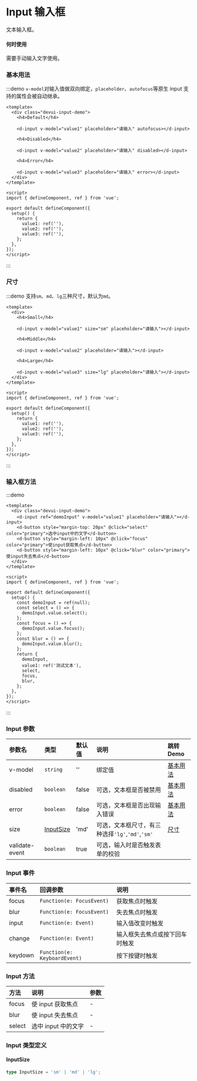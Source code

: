 # Input 输入框

文本输入框。

#### 何时使用

需要手动输入文字使用。

### 基本用法

:::demo `v-model`对输入值做双向绑定，`placeholder`、`autofocus`等原生 input 支持的属性会被自动继承。

```vue
<template>
  <div class="devui-input-demo">
    <h4>Default</h4>

    <d-input v-model="value1" placeholder="请输入" autofocus></d-input>

    <h4>Disabled</h4>

    <d-input v-model="value2" placeholder="请输入" disabled></d-input>

    <h4>Error</h4>

    <d-input v-model="value3" placeholder="请输入" error></d-input>
  </div>
</template>

<script>
import { defineComponent, ref } from 'vue';

export default defineComponent({
  setup() {
    return {
      value1: ref(''),
      value2: ref(''),
      value3: ref(''),
    };
  },
});
</script>
```

:::

### 尺寸

:::demo 支持`sm`、`md`、`lg`三种尺寸，默认为`md`。

```vue
<template>
  <div>
    <h4>Small</h4>

    <d-input v-model="value1" size="sm" placeholder="请输入"></d-input>

    <h4>Middle</h4>

    <d-input v-model="value2" placeholder="请输入"></d-input>

    <h4>Large</h4>

    <d-input v-model="value3" size="lg" placeholder="请输入"></d-input>
  </div>
</template>

<script>
import { defineComponent, ref } from 'vue';

export default defineComponent({
  setup() {
    return {
      value1: ref(''),
      value2: ref(''),
      value3: ref(''),
    };
  },
});
</script>
```

:::

### 输入框方法

:::demo

```vue
<template>
  <div class="devui-input-demo">
    <d-input ref="demoInput" v-model="value1" placeholder="请输入"></d-input>
    <d-button style="margin-top: 20px" @click="select" color="primary">选中input中的文字</d-button>
    <d-button style="margin-left: 10px" @click="focus" color="primary">使input获取焦点</d-button>
    <d-button style="margin-left: 10px" @click="blur" color="primary">使input失去焦点</d-button>
  </div>
</template>

<script>
import { defineComponent, ref } from 'vue';

export default defineComponent({
  setup() {
    const demoInput = ref(null);
    const select = () => {
      demoInput.value.select();
    };
    const focus = () => {
      demoInput.value.focus();
    };
    const blur = () => {
      demoInput.value.blur();
    };
    return {
      demoInput,
      value1: ref('测试文本'),
      select,
      focus,
      blur,
    };
  },
});
</script>
```

:::

### Input 参数

| 参数名         | 类型                    | 默认值 | 说明                                             | 跳转 Demo             |
| :------------- | :---------------------- | :----- | :----------------------------------------------- | :-------------------- |
| v-model        | `string`                | ''     | 绑定值                                           | [基本用法](#基本用法) |
| disabled       | `boolean`               | false  | 可选，文本框是否被禁用                           | [基本用法](#基本用法) |
| error          | `boolean`               | false  | 可选，文本框是否出现输入错误                     | [基本用法](#基本用法) |
| size           | [InputSize](#inputsize) | 'md'   | 可选，文本框尺寸，有三种选择`'lg'`,`'md'`,`'sm'` | [尺寸](#尺寸)         |
| validate-event | `boolean`               | true   | 可选，输入时是否触发表单的校验                   |                       |

### Input 事件

| 事件名  | 回调参数                     | 说明                           |
| :------ | :--------------------------- | :----------------------------- |
| focus   | `Function(e: FocusEvent)`    | 获取焦点时触发                 |
| blur    | `Function(e: FocusEvent)`    | 失去焦点时触发                 |
| input   | `Function(e: Event)`         | 输入值改变时触发               |
| change  | `Function(e: Event)`         | 输入框失去焦点或按下回车时触发 |
| keydown | `Function(e: KeyboardEvent)` | 按下按键时触发                 |

### Input 方法

| 方法   | 说明                | 参数 |
| :----- | :------------------ | ---- |
| focus  | 使 input 获取焦点   | -    |
| blur   | 使 input 失去焦点   | -    |
| select | 选中 input 中的文字 | -    |

### Input 类型定义

#### InputSize

```ts
type InputSize = 'sm' | 'md' | 'lg';
```
